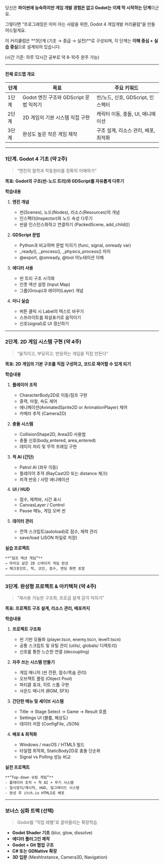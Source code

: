 당신은 **파이썬에 능숙하지만 게임 개발 경험은 없고 Godot는 이제 막 시작하는 단계**이군요.

그렇다면 “프로그래밍은 이미 아는 사람을 위한, Godot 4 게임개발 커리큘럼”을 만들어드릴게요.

이 커리큘럼은 **3단계 (기초 → 중급 → 실전)**로 구성되며, 각 단계는 **이해 중심 + 실습 중심**으로 설계되어 있습니다.

(시간 기준: 하루 12시간 공부로 약 8-10주 완주 가능)

---

#### 전체 로드맵 개요

|**단계**|**목표**|**주요 키워드**|
|---|---|---|
|1단계|Godot 엔진 구조와 GDScript 문법 익히기|씬/노드, 신호, GDScript, 인스펙터|
|2단계|2D 게임의 기본 시스템 직접 구현|캐릭터 이동, 충돌, UI, 애니메이션|
|3단계|완성도 높은 작은 게임 제작|구조 설계, 리소스 관리, 배포, 최적화|

---

### 1단계. Godot 4 기초 (약 2주)

> “엔진의 철학과 작동원리를 정확히 이해하기”

**목표: Godot의 구조(씬-노드 트리)와 GDScript를 자유롭게 다루기**

**학습내용**

1. **엔진 개념**

    - 씬(Scenes), 노드(Nodes), 리소스(Resources)의 개념
    - 인스펙터(Inspector)와 노드 속성 다루기
    - 씬을 인스턴스화하고 연결하기 (PackedScene, add_child())

2. **GDScript 문법**
    
    - Python과 비교하며 문법 익히기 (func, signal, onready var) 
    - \_ready(), \_process(), \_physics_process() 차이
    - @export, @onready, @tool 어노테이션 이해

3. **에디터 사용**
    
    - 씬 트리 구조 시각화 
    - 인풋 액션 설정 (Input Map)
    - 그룹(Group)과 레이어(Layer) 개념

4. **미니 실습**
    
    - 버튼 클릭 시 Label의 텍스트 바꾸기
    - 스프라이트를 화살표키로 움직이기
    - 신호(signal)로 UI 갱신하기

---

### 2단계. 2D 게임 시스템 구현 (약 4주)

> “움직이고, 부딪히고, 반응하는 게임을 직접 만든다”

**목표: 2D 게임의 기본 구조를 직접 구성하고, 코드로 제어할 수 있게 되기**

**학습내용**

1. **플레이어 조작**

    - CharacterBody2D로 이동/점프 구현
    - 중력, 마찰, 속도 제어
    - 애니메이션(AnimatedSprite2D or AnimationPlayer) 제어
    - 카메라 추적 (Camera2D)

2. **충돌 시스템**

    - CollisionShape2D, Area2D 사용법
    - 충돌 신호(body_entered, area_entered)
    - 데미지 처리 및 무적 프레임 구현

3. **적 AI (간단)**

    - Patrol AI (좌우 이동)
    - 플레이어 추적 (RayCast2D 또는 distance 체크)
    - 피격 반응 / 사망 애니메이션
    
4. **UI / HUD**

    - 점수, 체력바, 시간 표시
    - CanvasLayer / Control
    - Pause 메뉴, 게임 오버 씬
    
5. **데이터 관리**

    - 전역 스크립트(autoload)로 점수, 체력 관리
    - save/load (JSON 파일로 저장)
    
**실습 프로젝트**

    **“점프 액션 게임”**
    → 마리오 같은 2D 스테이지 게임 완성
    → 체크포인트, 적, 코인, 점수, 엔딩 화면 포함

---

### 3단계. 완성형 프로젝트 & 아키텍처 (약 4주)

> “재사용 가능한 구조와, 프로급 설계 감각 익히기”

**목표: 프로젝트 구조 설계, 리소스 관리, 배포까지**

**학습내용**

1. **프로젝트 구조화**

    - 씬 기반 모듈화 (player.tscn, enemy.tscn, level1.tscn)
    - 공통 스크립트 및 유틸 관리 (utils/, globals/ 디렉토리)
    - 신호를 통한 느슨한 연결 (decoupling)

2. **자주 쓰는 시스템 만들기**

    - 게임 매니저 (씬 전환, 점수/목숨 관리) 
    - 오브젝트 풀링 (Object Pool)
    - 파티클 효과, 히트 스톱 구현
    - 사운드 매니저 (BGM, SFX)

3. **간단한 메뉴 및 세이브 시스템**

    - Title → Stage Select → Game → Result 흐름
    - Settings UI (볼륨, 해상도)
    - 데이터 저장 (ConfigFile, JSON)

4. **배포 & 최적화**

    - Windows / macOS / HTML5 빌드
    - 타일맵 최적화, StaticBody2D로 충돌 단순화
    - Signal vs Polling 성능 비교

**실전 프로젝트**

    **“Top-down 슈팅 게임”**
    - 플레이어 조작 + 적 AI + 무기 시스템
    - 일시정지/재시작, HUD, 업그레이드 시스템
    - 완성 후 itch.io HTML5로 배포

---

### 보너스 심화 트랙 (선택)

> Godot를 “직업 레벨”로 끌어올리는 확장학습

- **Godot Shader 기초** (blur, glow, dissolve) 
- **에디터 플러그인 제작**
- **Godot + Git 협업 구조**
- **C# 또는 GDNative 확장**
- **3D 입문** (MeshInstance, Camera3D, Navigation)
